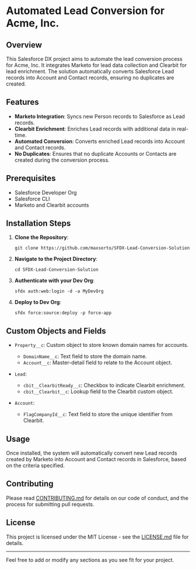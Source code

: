 # Automated Lead Conversion for Acme, Inc.

## Overview
This Salesforce DX project aims to automate the lead conversion process for Acme, Inc. It integrates Marketo for lead data collection and Clearbit for lead enrichment. The solution automatically converts Salesforce Lead records into Account and Contact records, ensuring no duplicates are created.

## Features

- **Marketo Integration**: Syncs new Person records to Salesforce as Lead records.
- **Clearbit Enrichment**: Enriches Lead records with additional data in real-time.
- **Automated Conversion**: Converts enriched Lead records into Account and Contact records.
- **No Duplicates**: Ensures that no duplicate Accounts or Contacts are created during the conversion process.

## Prerequisites

- Salesforce Developer Org
- Salesforce CLI
- Marketo and Clearbit accounts

## Installation Steps

1. **Clone the Repository**:  
   ```
   git clone https://github.com/maxsorto/SFDX-Lead-Conversion-Solution
   ```

2. **Navigate to the Project Directory**:  
   ```
   cd SFDX-Lead-Conversion-Solution
   ```

3. **Authenticate with your Dev Org**:  
   ```
   sfdx auth:web:login -d -a MyDevOrg
   ```

4. **Deploy to Dev Org**:  
   ```
   sfdx force:source:deploy -p force-app
   ```

## Custom Objects and Fields

- `Property__c`: Custom object to store known domain names for accounts.
  - `DomainName__c`: Text field to store the domain name.
  - `Account__c`: Master-detail field to relate to the Account object.

- `Lead`:
  - `cbit__ClearbitReady__c`: Checkbox to indicate Clearbit enrichment.
  - `cbit__Clearbit__c`: Lookup field to the Clearbit custom object.

- `Account`:
  - `FlagCompanyId__c`: Text field to store the unique identifier from Clearbit.

## Usage

Once installed, the system will automatically convert new Lead records created by Marketo into Account and Contact records in Salesforce, based on the criteria specified.

## Contributing

Please read [CONTRIBUTING.md](CONTRIBUTING.md) for details on our code of conduct, and the process for submitting pull requests.

## License

This project is licensed under the MIT License - see the [LICENSE.md](LICENSE.md) file for details.

---

Feel free to add or modify any sections as you see fit for your project.
